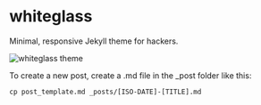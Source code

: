 # whiteglass


Minimal, responsive Jekyll theme for hackers.

![whiteglass theme](screenshot.png)

To create a new post, create a .md file in the \_post folder like this:

```
cp post_template.md _posts/[ISO-DATE]-[TITLE].md
```
